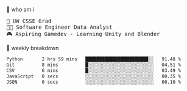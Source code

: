🧠 who am i
<pre>
📖 UW CSSE Grad 
🧑‍💻 Software Engineer Data Analyst
🎮 Aspiring Gamedev - Learning Unity and Blender
</pre>

📂 weekly breakdown
 <!--START_SECTION:waka-->

```txt
Python       2 hrs 59 mins   ███████████████████████░░   91.48 %
Git          8 mins          █░░░░░░░░░░░░░░░░░░░░░░░░   04.51 %
CSV          6 mins          █░░░░░░░░░░░░░░░░░░░░░░░░   03.49 %
JavaScript   0 secs          ░░░░░░░░░░░░░░░░░░░░░░░░░   00.35 %
JSON         0 secs          ░░░░░░░░░░░░░░░░░░░░░░░░░   00.10 %
```

<!--END_SECTION:waka-->
